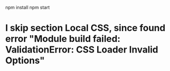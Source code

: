npm install
npm start

# I skip section Local CSS, since found error "Module build failed: ValidationError: CSS Loader Invalid Options"